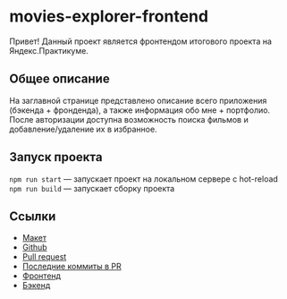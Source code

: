 # movies-explorer-frontend
Привет! Данный проект является фронтендом итогового проекта на Яндекс.Практикуме.

## Общее описание

На заглавной странице представлено описание всего приложения (бэкенда + фронденда), а также информация обо мне + портфолио.
После авторизации доступна возможность поиска фильмов и добавление/удаление их в избранное.

## Запуск проекта

`npm run start` — запускает проект на локальном сервере с hot-reload
`npm run build` — запускает сборку проекта

## Ссылки

* [Макет](https://disk.yandex.ru/d/SHgECdi3ovAnZA)
* [Github](https://github.com/evgboch/movies-explorer-frontend)
* [Pull request](https://github.com/evgboch/movies-explorer-frontend/pull/4)
* [Последние коммиты в PR](https://github.com/evgboch/movies-explorer-frontend/pull/4#commits-pushed-68e61d1)
* [Фронтенд](https://evg.nomoredomains.icu/)
* [Бэкенд](https://api.evg.nomoredomains.icu/)


